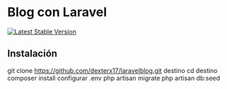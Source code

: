 # Blog con Laravel

[![Latest Stable Version](https://poser.pugx.org/laravel/framework/v/stable.svg)](https://packagist.org/packages/laravel/framework)

## Instalación

git clone https://github.com/dexterx17/laravelblog.git destino
cd destino
composer install
configurar .env
php artisan migrate
php artisan db:seed
